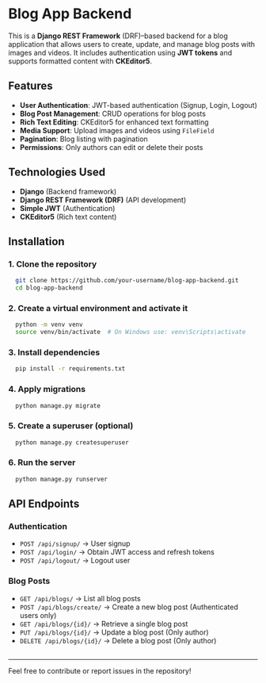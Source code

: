 # Blog App Backend

This is a **Django REST Framework** (DRF)–based backend for a blog application that allows users to create, update, and manage blog posts with images and videos. It includes authentication using **JWT tokens** and supports formatted content with **CKEditor5**.

## Features

- **User Authentication**: JWT-based authentication (Signup, Login, Logout)
- **Blog Post Management**: CRUD operations for blog posts
- **Rich Text Editing**: CKEditor5 for enhanced text formatting
- **Media Support**: Upload images and videos using `FileField`
- **Pagination**: Blog listing with pagination
- **Permissions**: Only authors can edit or delete their posts

## Technologies Used

- **Django** (Backend framework)
- **Django REST Framework (DRF)** (API development)
- **Simple JWT** (Authentication)
- **CKEditor5** (Rich text content)



## Installation

### 1. Clone the repository

```bash
  git clone https://github.com/your-username/blog-app-backend.git
  cd blog-app-backend
```

### 2. Create a virtual environment and activate it

```bash
  python -m venv venv
  source venv/bin/activate  # On Windows use: venv\Scripts\activate
```

### 3. Install dependencies

```bash
  pip install -r requirements.txt
```

### 4. Apply migrations

```bash
  python manage.py migrate
```

### 5. Create a superuser (optional)

```bash
  python manage.py createsuperuser
```

### 6. Run the server

```bash
  python manage.py runserver
```

## API Endpoints

### Authentication

- `POST /api/signup/` → User signup
- `POST /api/login/` → Obtain JWT access and refresh tokens
- `POST /api/logout/` → Logout user

### Blog Posts

- `GET /api/blogs/` → List all blog posts
- `POST /api/blogs/create/` → Create a new blog post (Authenticated users only)
- `GET /api/blogs/{id}/` → Retrieve a single blog post
- `PUT /api/blogs/{id}/` → Update a blog post (Only author)
- `DELETE /api/blogs/{id}/` → Delete a blog post (Only author)

##

---

Feel free to contribute or report issues in the repository!


